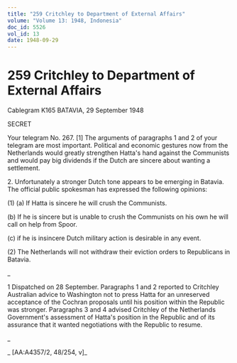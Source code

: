 ```yaml
---
title: "259 Critchley to Department of External Affairs"
volume: "Volume 13: 1948, Indonesia"
doc_id: 5526
vol_id: 13
date: 1948-09-29
---
```


# 259 Critchley to Department of External Affairs

Cablegram K165 BATAVIA, 29 September 1948

SECRET

Your telegram No. 267. [1] The arguments of paragraphs 1 and 2 of your telegram are most important. Political and economic gestures now from the Netherlands would greatly strengthen Hatta's hand against the Communists and would pay big dividends if the Dutch are sincere about wanting a settlement.

2\. Unfortunately a stronger Dutch tone appears to be emerging in Batavia. The official public spokesman has expressed the following opinions:

(1) (a) If Hatta is sincere he will crush the Communists.

(b) If he is sincere but is unable to crush the Communists on his own he will call on help from Spoor.

(c) if he is insincere Dutch military action is desirable in any event.

(2) The Netherlands will not withdraw their eviction orders to Republicans in Batavia.

_

1 Dispatched on 28 September. Paragraphs 1 and 2 reported to Critchley Australian advice to Washington not to press Hatta for an unreserved acceptance of the Cochran proposals until his position within the Republic was stronger. Paragraphs 3 and 4 advised Critchley of the Netherlands Government's assessment of Hatta's position in the Republic and of its assurance that it wanted negotiations with the Republic to resume.

_

_ [AA:A4357/2, 48/254, v]_
